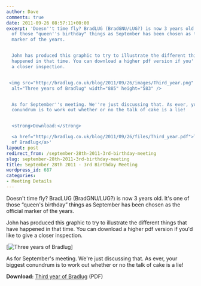 ```yaml
---
author: Dave
comments: true
date: 2011-09-26 08:57:11+00:00
excerpt: 'Doesn''t time fly? BradLUG (BradGNU/LUG?) is now 3 years old. It''s one
  of those "queen''s birthday" things as September has been chosen as the official
  marker of the years.


  John has produced this graphic to try to illustrate the different things that have
  happened in that time. You can download a higher pdf version if you''d like to give
  a closer inspection.


 <img src="http://bradlug.co.uk/blog/2011/09/26/images/Third_year.png"
  alt="Three years of Bradlug" width="885" height="583" />


  As for September''s meeting. We''re just discussing that. As ever, your biggest
  conundrum is to work out whether or no the talk of cake is a lie!


  <strong>Download:</strong>

  <a href="http://bradlug.co.uk/blog/2011/09/26/files/Third_year.pdf">Third year
  of Bradlug</a>'
layout: post
redirect_from: /september-28th-2011-3rd-birthday-meeting
slug: september-28th-2011-3rd-birthday-meeting
title: September 28th 2011 - 3rd Birthday Meeting
wordpress_id: 687
categories:
- Meeting Details
---
```


Doesn't time fly? BradLUG (BradGNU/LUG?) is now 3 years old. It's one of those “queen's birthday” things as September has been chosen as the official marker of the years.

John has produced this graphic to try to illustrate the different things that have happened in that time. You can download a higher pdf version if you'd like to give a closer inspection.

[![Three years of Bradlug](http://bradlug.co.uk/blog/2011/09/26/images/Third_year.png)]

As for September's meeting. We're just discussing that. As ever, your biggest conundrum is to work out whether or no the talk of cake is a lie!

**Download:**
[Third year of Bradlug](http://bradlug.co.uk/blog/2011/09/26/files/Third_year.pdf) (PDF)
